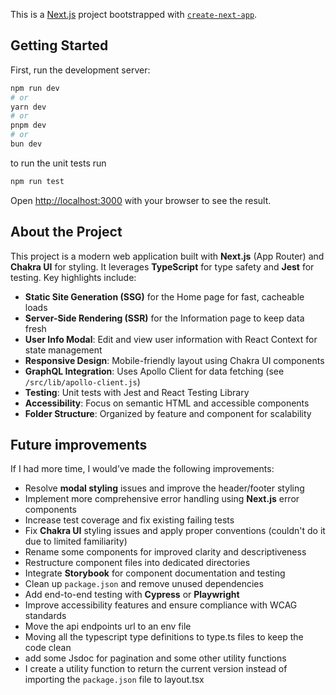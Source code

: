 This is a [Next.js](https://nextjs.org) project bootstrapped with [`create-next-app`](https://nextjs.org/docs/app/api-reference/cli/create-next-app).

## Getting Started

First, run the development server:

```bash
npm run dev
# or
yarn dev
# or
pnpm dev
# or
bun dev
```

to run the unit tests run 
```bash
npm run test
```

Open [http://localhost:3000](http://localhost:3000) with your browser to see the result.
## About the Project

This project is a modern web application built with **Next.js** (App Router) and **Chakra UI** for styling. It leverages **TypeScript** for type safety and **Jest** for testing. Key highlights include:

- **Static Site Generation (SSG)** for the Home page for fast, cacheable loads
- **Server-Side Rendering (SSR)** for the Information page to keep data fresh
- **User Info Modal**: Edit and view user information with React Context for state management
- **Responsive Design**: Mobile-friendly layout using Chakra UI components
- **GraphQL Integration**: Uses Apollo Client for data fetching (see `/src/lib/apollo-client.js`)
- **Testing**: Unit tests with Jest and React Testing Library
- **Accessibility**: Focus on semantic HTML and accessible components
- **Folder Structure**: Organized by feature and component for scalability

## Future improvements

If I had more time, I would’ve made the following improvements:
- Resolve **modal styling** issues and improve the header/footer styling
- Implement more comprehensive error handling using **Next.js** error components
- Increase test coverage and fix existing failing tests
- Fix **Chakra UI** styling issues and apply proper conventions (couldn't do it due to limited familiarity)
- Rename some components for improved clarity and descriptiveness
- Restructure component files into dedicated directories
- Integrate **Storybook** for component documentation and testing
- Clean up `package.json` and remove unused dependencies
- Add end-to-end testing with **Cypress** or **Playwright**
- Improve accessibility features and ensure compliance with WCAG standards
- Move the api endpoints url to an env file
- Moving all the typescript type definitions to type.ts files to keep the code clean
- add some Jsdoc for pagination and some other utility functions
- I create a utility function to return the current version instead of importing the `package.json` file to layout.tsx
